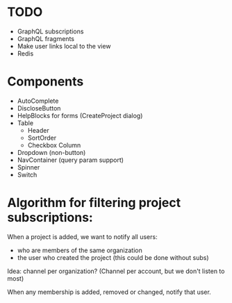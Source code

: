 # TODO

* GraphQL subscriptions
* GraphQL fragments
* Make user links local to the view
* Redis

# Components

* AutoComplete
* DiscloseButton
* HelpBlocks for forms (CreateProject dialog)
* Table
  * Header
  * SortOrder
  * Checkbox Column
* Dropdown (non-button)
* NavContainer (query param support)
* Spinner
* Switch

# Algorithm for filtering project subscriptions:

When a project is added, we want to notify all users:

  * who are members of the same organization
  * the user who created the project (this could be done without subs)

  Idea: channel per organization? (Channel per account, but we don't listen to most)

When any membership is added, removed or changed, notify that user.

